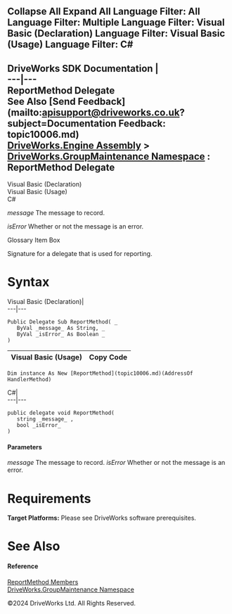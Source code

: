        

 Collapse All Expand All  Language Filter: All  Language Filter: Multiple  Language Filter: Visual Basic (Declaration) Language Filter: Visual Basic (Usage) Language Filter: C#  
---  
DriveWorks SDK Documentation  |   
---|---  
ReportMethod Delegate   
See Also [Send Feedback](mailto:apisupport@driveworks.co.uk?subject=Documentation Feedback: topic10006.md)  
[DriveWorks.Engine Assembly](topic2156.md) > [DriveWorks.GroupMaintenance Namespace](topic9628.md) : ReportMethod Delegate  
---  
  
Visual Basic (Declaration)    
Visual Basic (Usage)    
C# 

_message_
    The message to record.

_isError_
    Whether or not the message is an error.

Glossary Item Box

Signature for a delegate that is used for reporting. 

# Syntax

Visual Basic (Declaration)|   
---|---  
      
    
    Public Delegate Sub ReportMethod( _
       ByVal _message_ As String, _
       ByVal _isError_ As Boolean _
    )   
  
Visual Basic (Usage)| Copy Code  
---|---  
      
    
    Dim instance As New [ReportMethod](topic10006.md)(AddressOf HandlerMethod)  
  
C#|   
---|---  
      
    
    public delegate void ReportMethod( 
       string _message_ ,
       bool _isError_
    )  
  
#### Parameters

 _message_
    The message to record.
_isError_
    Whether or not the message is an error.

# Requirements

**Target Platforms:** Please see DriveWorks software prerequisites.

# See Also

#### Reference

[ReportMethod Members](topic10006.md)   
[DriveWorks.GroupMaintenance Namespace](topic9628.md)

©2024 DriveWorks Ltd. All Rights Reserved.
